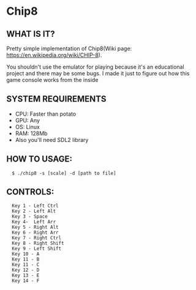 Chip8
=============================

WHAT IS IT?
------------
Pretty simple implementation of Chip8(Wiki page: https://en.wikipedia.org/wiki/CHIP-8).

You shouldn't use the emulator for playing because it's an educational project and there may be some bugs.
I made it just to figure out how this game console works from the inside 


SYSTEM REQUIREMENTS
-------------------
- CPU: Faster than potato
- GPU: Any
- OS: Linux
- RAM: 128Mb
- Also you'll need SDL2 library


HOW TO USAGE:
-------------
      $ ./chip8 -s [scale] -d [path to file] 


CONTROLS:
-------------
      Key 1 - Left Ctrl
      Key 2 - Left Alt
      Key 3 - Space
      Key 4-  Left Arr
      Key 5 - Right Alt
      Key 6 - Right Arr
      Key 7 - Right Ctrl
      Key 8 - Right Shift
      Key 9 - Left Shift
      Key 10 - A
      Key 11 - B
      Key 11 - C
      Key 12 - D
      Key 13 - E
      Key 14 - F
